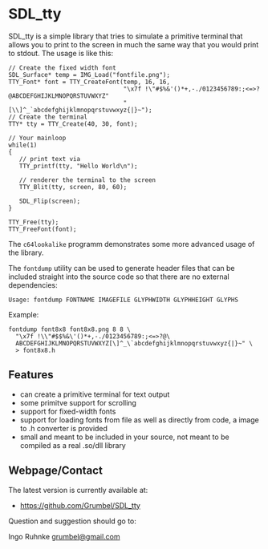 SDL_tty
=======

SDL_tty is a simple library that tries to simulate a primitive
terminal that allows you to print to the screen in much the same way
that you would print to stdout. The usage is like this:

    // Create the fixed width font
    SDL_Surface* temp = IMG_Load("fontfile.png");
    TTY_Font* font = TTY_CreateFont(temp, 16, 16,
                                    "\x7f !\"#$%&'()*+,-./0123456789:;<=>?@ABCDEFGHIJKLMNOPQRSTUVWXYZ"
                                    "[\\]^_`abcdefghijklmnopqrstuvwxyz{|}~");
    // Create the terminal
    TTY* tty = TTY_Create(40, 30, font);

    // Your mainloop
    while(1)
    {
       // print text via
       TTY_printf(tty, "Hello World\n");

       // renderer the terminal to the screen
       TTY_Blit(tty, screen, 80, 60);

       SDL_Flip(screen);
    }

    TTY_Free(tty);
    TTY_FreeFont(font);

The `c64lookalike` programm demonstrates some more advanced usage of
the library.

The `fontdump` utility can be used to generate header files that can
be included straight into the source code so that there are no
external dependencies:

	Usage: fontdump FONTNAME IMAGEFILE GLYPHWIDTH GLYPHHEIGHT GLYPHS

Example:

    fontdump font8x8 font8x8.png 8 8 \
      "\x7f !\\"#$$%&\'()*+,-./0123456789:;<=>?@\
      ABCDEFGHIJKLMNOPQRSTUVWXYZ[\]^_\`abcdefghijklmnopqrstuvwxyz{|}~" \
      > font8x8.h


Features
--------

* can create a primitive terminal for text output
* some primitve support for scrolling
* support for fixed-width fonts
* support for loading fonts from file as well as directly from code, a
  image to .h converter is provided
* small and meant to be included in your source, not meant to be compiled as
  a real .so/dll library


Webpage/Contact
---------------

The latest version is currently available at:

* https://github.com/Grumbel/SDL_tty

Question and suggestion should go to:

  Ingo Ruhnke <grumbel@gmail.com>

